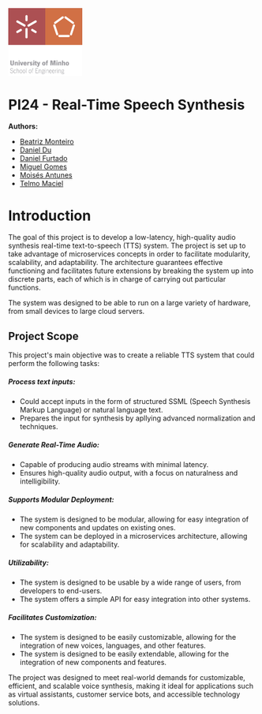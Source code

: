 <img width="150" src="images/EEUM_logo_EN.jpg"> 

# PI24 - Real-Time Speech Synthesis 
**Authors:**
- [Beatriz Monteiro](https://github.com/5ditto)
- [Daniel Du](https://github.com/ddu72)
- [Daniel Furtado](https://github.com/danielfurtado11)
- [Miguel Gomes](https://github.com/MayorX500)
- [Moisés Antunes](https://github.com/MoisesA14)
- [Telmo Maciel](https://github.com/telmomaciel9)

# Introduction

The goal of this project is to develop a low-latency, high-quality audio synthesis real-time text-to-speech (TTS) system. 
The project is set up to take advantage of microservices concepts in order to facilitate modularity, scalability, and adaptability.
The architecture guarantees effective functioning and facilitates future extensions by breaking the system up into discrete parts, each of which is in charge of carrying out particular functions.

The system was designed to be able to run on a large variety of hardware, from small devices to large cloud servers.

## Project Scope

This project's main objective was to create a reliable TTS system that could perform the following tasks:

##### Process text inputs:
- Could accept inputs in the form of structured SSML (Speech Synthesis Markup Language) or natural language text.
- Prepares the input for synthesis by apllying advanced normalization and techniques. 

##### Generate Real-Time Audio:
- Capable of producing audio streams with minimal latency.
- Ensures high-quality audio output, with a focus on naturalness and intelligibility.

##### Supports Modular Deployment:
- The system is designed to be modular, allowing for easy integration of new components and updates on existing ones.
- The system can be deployed in a microservices architecture, allowing for scalability and adaptability.

##### Utilizability:
- The system is designed to be usable by a wide range of users, from developers to end-users.
- The system offers a simple API for easy integration into other systems.

##### Facilitates Customization:
- The system is designed to be easily customizable, allowing for the integration of new voices, languages, and other features.
- The system is designed to be easily extendable, allowing for the integration of new components and features.

The project was designed to meet real-world demands for customizable, efficient, and scalable voice synthesis, making it ideal for applications such as virtual assistants, customer service bots, and accessible technology solutions.


